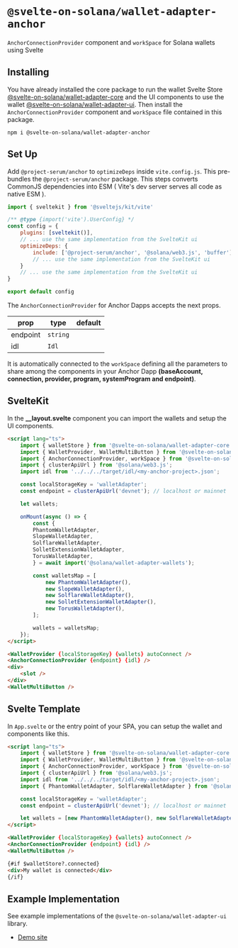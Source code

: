 # `@svelte-on-solana/wallet-adapter-anchor`

`AnchorConnectionProvider` component and `workSpace` for Solana wallets using Svelte

## Installing

You have already installed the core package to run the wallet Svelte Store [@svelte-on-solana/wallet-adapter-core](https://github.com/svelte-on-solana/wallet-adapter/blob/master/packages/core/README.md) and the UI components to use the wallet [@svelte-on-solana/wallet-adapter-ui](https://github.com/svelte-on-solana/wallet-adapter/blob/master/packages/ui/README.md/). Then install the `AnchorConnectionProvider` component and `workSpace` file contained in this package.

```shell
npm i @svelte-on-solana/wallet-adapter-anchor
```

## Set Up

Add `@project-serum/anchor` to `optimizeDeps` inside `vite.config.js`. This pre-bundles the `@project-serum/anchor` package. This steps converts CommonJS dependencies into ESM ( Vite's dev server serves all code as native ESM ).

```javascript
import { sveltekit } from '@sveltejs/kit/vite'

/** @type {import('vite').UserConfig} */
const config = {
	plugins: [sveltekit()],
	// ... use the same implementation from the SvelteKit ui
	optimizeDeps: {
		include: ['@project-serum/anchor', '@solana/web3.js', 'buffer'],
		// ... use the same implementation from the SvelteKit ui
	}
	// ... use the same implementation from the SvelteKit ui
}

export default config
```

The `AnchorConnectionProvider` for Anchor Dapps accepts the next props.

| prop     | type     | default |
| -------- | -------- | ------- |
| endpoint | `string` |         |
| idl      | `Idl`    |         |

It is automatically connected to the `workSpace` defining all the parameters to share among the components in your Anchor Dapp **(baseAccount, connection, provider, program, systemProgram and endpoint)**.

## SvelteKit

In the **\_\_layout.svelte** component you can import the wallets and setup the UI components.

```html
<script lang="ts">
	import { walletStore } from '@svelte-on-solana/wallet-adapter-core';
	import { WalletProvider, WalletMultiButton } from '@svelte-on-solana/wallet-adapter-ui';
	import { AnchorConnectionProvider, workSpace } from '@svelte-on-solana/wallet-adapter-anchor';
	import { clusterApiUrl } from '@solana/web3.js';
	import idl from '../../../target/idl/<my-anchor-project>.json';

	const localStorageKey = 'walletAdapter';
	const endpoint = clusterApiUrl('devnet'); // localhost or mainnet

	let wallets;

	onMount(async () => {
		const {
		PhantomWalletAdapter,
		SlopeWalletAdapter,
		SolflareWalletAdapter,
		SolletExtensionWalletAdapter,
		TorusWalletAdapter,
		} = await import('@solana/wallet-adapter-wallets');

		const walletsMap = [
			new PhantomWalletAdapter(),
			new SlopeWalletAdapter(),
			new SolflareWalletAdapter(),
			new SolletExtensionWalletAdapter(),
			new TorusWalletAdapter(),
		];

		wallets = walletsMap;
	});
</script>

<WalletProvider {localStorageKey} {wallets} autoConnect />
<AnchorConnectionProvider {endpoint} {idl} />
<div>
	<slot />
</div>
<WalletMultiButton />
```

## Svelte Template

In `App.svelte` or the entry point of your SPA, you can setup the wallet and components like this.

```html
<script lang="ts">
	import { walletStore } from '@svelte-on-solana/wallet-adapter-core';
	import { WalletProvider, WalletMultiButton } from '@svelte-on-solana/wallet-adapter-ui';
	import { AnchorConnectionProvider, workSpace } from '@svelte-on-solana/wallet-adapter-anchor';
	import { clusterApiUrl } from '@solana/web3.js';
	import idl from '../../../target/idl/<my-anchor-project>.json';
	import { PhantomWalletAdapter, SolflareWalletAdapter } from '@solana/wallet-adapter-wallets';

	const localStorageKey = 'walletAdapter';
	const endpoint = clusterApiUrl('devnet'); // localhost or mainnet

	let wallets = [new PhantomWalletAdapter(), new SolflareWalletAdapter()];
</script>

<WalletProvider {localStorageKey} {wallets} autoConnect />
<AnchorConnectionProvider {endpoint} {idl} />
<WalletMultiButton />

{#if $walletStore?.connected}
<div>My wallet is connected</div>
{/if}
```

## Example Implementation

See example implementations of the `@svelte-on-solana/wallet-adapter-ui` library.

-   [Demo site][1]

[1]: https://github.com/silvestrevivo/solana-svelte-counter/tree/master/app
